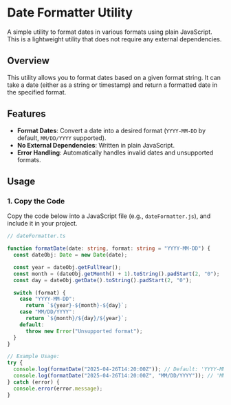 # Date Formatter Utility

A simple utility to format dates in various formats using plain JavaScript. This is a lightweight utility that does not require any external dependencies.

## Overview

This utility allows you to format dates based on a given format string. It can take a date (either as a string or timestamp) and return a formatted date in the specified format.

## Features

- **Format Dates**: Convert a date into a desired format (`YYYY-MM-DD` by default, `MM/DD/YYYY` supported).
- **No External Dependencies**: Written in plain JavaScript.
- **Error Handling**: Automatically handles invalid dates and unsupported formats.

## Usage

### 1. Copy the Code

Copy the code below into a JavaScript file (e.g., `dateFormatter.js`), and include it in your project.

```Typescript
// dateFormatter.ts

function formatDate(date: string, format: string = "YYYY-MM-DD") {
  const dateObj: Date = new Date(date);

  const year = dateObj.getFullYear();
  const month = (dateObj.getMonth() + 1).toString().padStart(2, "0");
  const day = dateObj.getDate().toString().padStart(2, "0");

  switch (format) {
    case "YYYY-MM-DD":
      return `${year}-${month}-${day}`;
    case "MM/DD/YYYY":
      return `${month}/${day}/${year}`;
    default:
      throw new Error("Unsupported format");
  }
}

// Example Usage:
try {
  console.log(formatDate("2025-04-26T14:20:00Z")); // Default: 'YYYY-MM-DD'
  console.log(formatDate("2025-04-26T14:20:00Z", "MM/DD/YYYY")); // 'MM/DD/YYYY'
} catch (error) {
  console.error(error.message);
}
```
